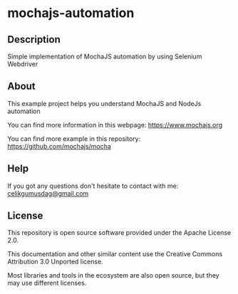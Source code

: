 # mochajs-automation

Description
------------
Simple implementation of MochaJS automation by using Selenium Webdriver

About
------------
This example project helps you understand MochaJS and NodeJs automation

You can find more information in this webpage: https://www.mochajs.org

You can find more example in this repository: https://github.com/mochajs/mocha

Help
------------
If you got any questions don't hesitate to contact with me: [celikgumusdag@gmail.com](mailto:celikgumusdag@gmail.com)

License
------------
This repository is open source software provided under the Apache License 2.0. 

This documentation and other similar content use the Creative Commons Attribution 3.0 Unported license. 

Most libraries and tools in the ecosystem are also open source, but they may use different licenses.
